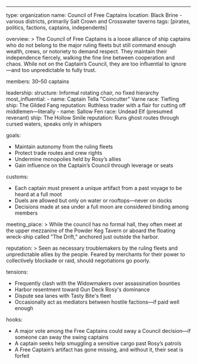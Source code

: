 ---
type: organization
name: Council of Free Captains
location: Black Brine - various districts, primarily Salt Crown and Crosswater taverns
tags: [pirates, politics, factions, captains, independents]

overview: >
  The Council of Free Captains is a loose alliance of ship captains who do not belong to the major ruling fleets but still command enough wealth, crews, or notoriety to demand respect. They maintain their independence fiercely, walking the fine line between cooperation and chaos. While not on the Captain’s Council, they are too influential to ignore—and too unpredictable to fully trust.

members: 30–50 captains

leadership:
  structure: Informal rotating chair, no fixed hierarchy
  most_influential:
    - name: Captain Tella "Coincutter" Varne
      race: Tiefling
      ship: The Gilded Fang
      reputation: Ruthless trader with a flair for cutting off middlemen—literally
    - name: Sallow Fen
      race: Undead Elf (presumed revenant)
      ship: The Hollow Smile
      reputation: Runs ghost routes through cursed waters, speaks only in whispers

goals:
  - Maintain autonomy from the ruling fleets
  - Protect trade routes and crew rights
  - Undermine monopolies held by Rosy’s allies
  - Gain influence on the Captain’s Council through leverage or seats

customs:
  - Each captain must present a unique artifact from a past voyage to be heard at a full moot
  - Duels are allowed but only on water or rooftops—never on docks
  - Decisions made at sea under a full moon are considered binding among members

meeting_place: >
  While the council has no formal hall, they often meet at the upper mezzanine of the Powder Keg Tavern or aboard the floating wreck-ship called "The Drift," anchored just outside the harbor.

reputation: >
  Seen as necessary troublemakers by the ruling fleets and unpredictable allies by the people. Feared by merchants for their power to collectively blockade or raid, should negotiations go poorly.

tensions:
  - Frequently clash with the Widowmakers over assassination bounties
  - Harbor resentment toward Gun Deck Rosy's dominance
  - Dispute sea lanes with Tasty Bite's fleet
  - Occasionally act as mediators between hostile factions—if paid well enough

hooks:
  - A major vote among the Free Captains could sway a Council decision—if someone can sway the swing captains
  - A captain seeks help smuggling a sensitive cargo past Rosy’s patrols
  - A Free Captain’s artifact has gone missing, and without it, their seat is forfeit
